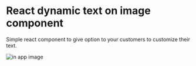 # React dynamic text on image component

Simple react component to give option to your customers to customize their text.

![in app image](https://i.imgur.com/PiREypD.png)
